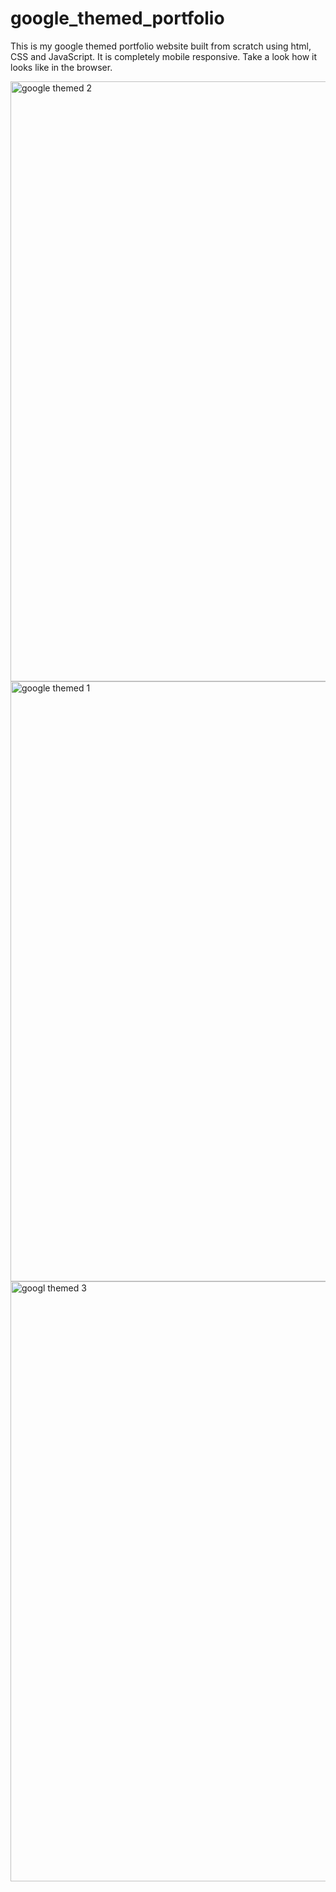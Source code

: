 # google_themed_portfolio

This is my google themed portfolio website built from scratch using html, CSS and JavaScript. It is completely mobile responsive.
Take a look how it looks like in the browser.

<img width="960" alt="google themed 2" src="https://user-images.githubusercontent.com/100835323/198843671-d75d6550-822c-4e7b-8e27-b37fcd076464.png">
<img width="960" alt="google themed 1" src="https://user-images.githubusercontent.com/100835323/198843676-7cf17d0b-b9aa-43b9-b889-ebd22167cd8a.png">
<img width="960" alt="googl themed 3" src="https://user-images.githubusercontent.com/100835323/198843678-3c56ae64-0f66-42ba-9302-425a955f8fe7.png">
